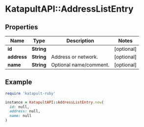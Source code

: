 # KatapultAPI::AddressListEntry

## Properties

| Name | Type | Description | Notes |
| ---- | ---- | ----------- | ----- |
| **id** | **String** |  | [optional] |
| **address** | **String** | Address or network. | [optional] |
| **name** | **String** | Optional name/comment. | [optional] |

## Example

```ruby
require 'katapult-ruby'

instance = KatapultAPI::AddressListEntry.new(
  id: null,
  address: null,
  name: null
)
```

